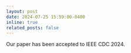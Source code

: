 ```yaml
---
layout: post
date: 2024-07-25 15:59:00-0400
inline: true
related_posts: false
---
```


Our paper has been accepted to IEEE CDC 2024.

